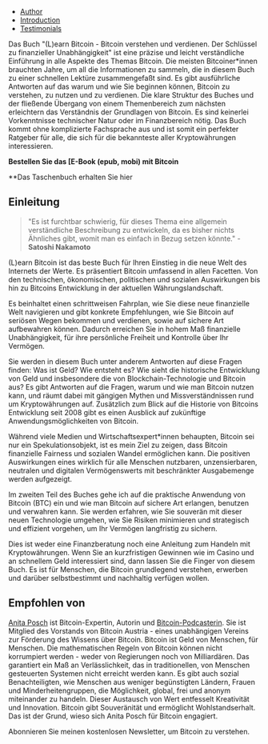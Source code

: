 -   [Author](https://learnbitcoin.link/#author)  
 -   [Introduction](https://learnbitcoin.link/#intro)  
 -   [Testimonials](https://learnbitcoin.link/#recommendation)  

Das Buch "(L)earn Bitcoin - Bitcoin verstehen und verdienen. Der Schlüssel zu finanzieller Unabhängigkeit" ist eine präzise und leicht verständliche Einführung in alle Aspekte des Themas Bitcoin. Die meisten Bitcoiner*innen brauchten Jahre, um all die Informationen zu sammeln, die in diesem Buch zu einer schnellen Lektüre zusammengefaßt sind. Es gibt ausführliche Antworten auf das warum und wie Sie beginnen können, Bitcoin zu verstehen, zu nutzen und zu verdienen. Die klare Struktur des Buches und der fließende Übergang von einem Themenbereich zum nächsten erleichtern das Verständnis der Grundlagen von Bitcoin. Es sind keinerlei Vorkenntnisse technischer Natur oder im Finanzbereich nötig. Das Buch kommt ohne komplizierte Fachsprache aus und ist somit ein perfekter Ratgeber für alle, die sich für die bekannteste aller Kryptowährungen interessieren. 

**Bestellen Sie das [E-Book (epub, mobi) mit Bitcoin**  

**Das Taschenbuch erhalten Sie hier   

## Einleitung

> "Es ist furchtbar schwierig, für dieses Thema eine allgemein verständliche Beschreibung zu entwickeln, da es bisher nichts Ähnliches gibt, womit man es einfach in Bezug setzen könnte." - **Satoshi Nakamoto**

(L)earn Bitcoin ist das beste Buch für Ihren Einstieg in die neue Welt des Internets der Werte. Es präsentiert Bitcoin umfassend in allen Facetten. Von den technischen, ökonomischen, politischen und sozialen Auswirkungen bis hin zu Bitcoins Entwicklung in der aktuellen Währungslandschaft. 

Es beinhaltet einen schrittweisen Fahrplan, wie Sie diese neue finanzielle Welt navigieren und gibt konkrete Empfehlungen, wie Sie Bitcoin auf seriösen Wegen bekommen und verdienen, sowie auf sichere Art aufbewahren können. Dadurch erreichen Sie in hohem Maß finanzielle Unabhängigkeit, für ihre persönliche Freiheit und Kontrolle über Ihr Vermögen. 

Sie werden in diesem Buch unter anderem Antworten auf diese Fragen finden: Was ist Geld? Wie entsteht es? Wie sieht die historische Entwicklung von Geld und insbesondere die von Blockchain-Technologie und Bitcoin aus?  Es gibt Antworten auf die Fragen, warum und wie man Bitcoin nutzen kann, und räumt dabei mit gängigen Mythen und Missverständnissen rund um Kryptowährungen auf. Zusätzlich zum Blick auf die Historie von Bitcoins Entwicklung seit 2008 gibt es einen Ausblick auf zukünftige Anwendungsmöglichkeiten von Bitcoin.

Während viele Medien und Wirtschaftsexpert*innen behaupten, Bitcoin sei nur ein Spekulationsobjekt, ist es mein Ziel zu zeigen, dass Bitcoin finanzielle Fairness und sozialen Wandel ermöglichen kann. Die positiven Auswirkungen eines wirklich für alle Menschen nutzbaren, unzensierbaren, neutralen und digitalen Vermögenswerts mit beschränkter Ausgabemenge werden aufgezeigt.

Im zweiten Teil des Buches gehe ich auf die praktische Anwendung von Bitcoin (BTC) ein und wie man Bitcoin auf sichere Art erlangen, benutzen und verwahren kann. Sie werden erfahren, wie Sie souverän mit dieser neuen Technologie umgehen, wie Sie Risiken minimieren und strategisch und effizient vorgehen, um Ihr Vermögen langfristig zu sichern. 

Dies ist weder eine Finanzberatung noch eine Anleitung zum Handeln mit Kryptowährungen. Wenn Sie an kurzfristigen Gewinnen wie im Casino und an schnellem Geld interessiert sind, dann lassen Sie die Finger von diesem Buch. Es ist für Menschen, die Bitcoin grundlegend verstehen, erwerben und darüber selbstbestimmt und nachhaltig verfügen wollen.

## Empfohlen von

[Anita Posch](https://anitaposch.com/) ist Bitcoin-Expertin, Autorin und [Bitcoin-Podcasterin](https://bitcoinundco.com/en/). Sie ist Mitglied des Vorstands von Bitcoin Austria - eines unabhängigen Vereins zur Förderung des Wissens über Bitcoin. Bitcoin ist Geld von Menschen, für Menschen. Die mathematischen Regeln von Bitcoin können nicht korrumpiert werden - weder von Regierungen noch von Milliardären. Das garantiert ein Maß an Verlässlichkeit, das in traditionellen, von Menschen gesteuerten Systemen nicht erreicht werden kann.  Es gibt auch sozial Benachteiligten, wie Menschen aus weniger begünstigten Ländern, Frauen und Minderheitengruppen, die Möglichkeit, global, frei und anonym miteinander zu handeln. Dieser Austausch von Wert entfesselt Kreativität und Innovation. Bitcoin gibt Souveränität und ermöglicht Wohlstandserhalt. Das ist der Grund, wieso sich Anita Posch für Bitcoin engagiert.

Abonnieren Sie meinen kostenlosen Newsletter, um Bitcoin zu verstehen.
